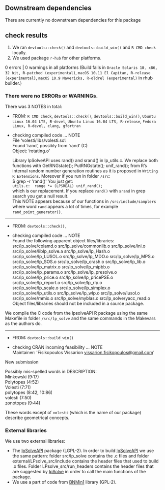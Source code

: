 ## Downstream dependencies

There are currently no downstream dependencies for this package

## check results

1. We ran `devtools::check()` and `devtools::build_win()` and `R CMD check` locally.  
2. We used package `r-hub` for other platforms.  

0 errors | 0 warnings in all platforms (Build fails in `Oracle Solaris 10, x86, 32 bit, R-patched (experimental)`, `macOS 10.11 El Capitan, R-release (experimental)`, `macOS 10.9 Mavericks, R-oldrel (experimental)` in rhub builder.)

###  There were no ERRORs or WARNINGs. 

There was 3 NOTES in total:  


- FROM: `R CMD check`, `devtools::check()`, `devtools::build_win()`, `Ubuntu Linux 16.04 LTS, R-devel`, `Ubuntu Linux 16.04 LTS, R-release`, `Fedora Linux, R-devel, clang, gfortran`  

* checking compiled code ... NOTE  
File ‘volesti/libs/volesti.so’:  
  Found ‘rand’, possibly from ‘rand’ (C)  
    Object: ‘rotating.o’  

  Library lpSolveAPI uses rand() and srand() in lp_utils.c. We replace both functions with GetRNGstate(); PutRNGstate(); unif_rand(); from R’s internal random number generation routines as it is proposed in `Writing R Extensions`. Moreover if you run in folder `/src`:  
$ grep -r 'rand()'
You just get:  
`utils.c:  range *= (LPSREAL) unif_rand();`  
which is our replacement. If you replace `rand()` with `srand` in grep search you get a null result.  
This NOTE appears because of our functions in `/src/include/samplers` where word `rand` appears a lot of times, for example `rand_point_generator()`.  

--------------------------------------------

- FROM: `devtools::check()`,  

* checking compiled code ... NOTE  
Found the following apparent object files/libraries:  
  src/lp_solve/colamd.o src/lp_solve/commonlib.o src/lp_solve/ini.o  
  src/lp_solve/liblp_solve.a src/lp_solve/lp_Hash.o  
  src/lp_solve/lp_LUSOL.o src/lp_solve/lp_MDO.o src/lp_solve/lp_MPS.o  
  src/lp_solve/lp_SOS.o src/lp_solve/lp_crash.o src/lp_solve/lp_lib.o  
  src/lp_solve/lp_matrix.o src/lp_solve/lp_mipbb.o  
  src/lp_solve/lp_params.o src/lp_solve/lp_presolve.o  
  src/lp_solve/lp_price.o src/lp_solve/lp_pricePSE.o  
  src/lp_solve/lp_report.o src/lp_solve/lp_rlp.o  
  src/lp_solve/lp_scale.o src/lp_solve/lp_simplex.o  
  src/lp_solve/lp_utils.o src/lp_solve/lp_wlp.o src/lp_solve/lusol.o  
  src/lp_solve/mmio.o src/lp_solve/myblas.o src/lp_solve/yacc_read.o  
Object files/libraries should not be included in a source package.  

We compile the C code from the lpsolveAPI R package using the same Makefile in folder `/src/lp_solve` and the same commands in the Makevars as the authors do.

--------------------------------------------

- FROM: `devtools::build_win()`

* checking CRAN incoming feasibility ... NOTE  
Maintainer: 'Fisikopoulos Vissarion <vissarion.fisikopoulos@gmail.com>'  

New submission  

Possibly mis-spelled words in DESCRIPTION:  
  Minkowski (9:17)  
  Polytopes (4:52)  
  Volesti (7:71)  
  polytopes (8:42, 10:86)  
  volesti (7:50)  
  zonotopes (9:44)  

These words except of `volesti` (which is the name of our package) describe geometrical concepts.  


###  External libraries

We use two external libraries:
- The [lpSolveAPI](https://cran.r-project.org/web/packages/lpSolveAPI/index.html) package (LGPL-2). In order to build [lpSolveAPI](https://cran.r-project.org/web/packages/lpSolveAPI/index.html) we use the same pattern: folder src/lp_solve contains the .c files and folder external/LPsolve_src/include contains the header files that used to build .o files. Folder LPsolve_src/run_headers contains the header files that are suggested by [lpSolve](http://lpsolve.sourceforge.net/5.5/Build.htm) in order to call the main functions of the package.  
- We use a part of code from [BNMin1](https://github.com/bnikolic/oof/tree/master/bnmin1) library (GPL-2).

